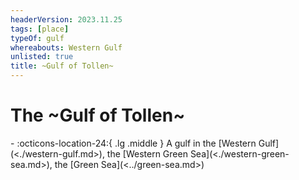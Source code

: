 ```yaml
---
headerVersion: 2023.11.25
tags: [place]
typeOf: gulf
whereabouts: Western Gulf
unlisted: true
title: ~Gulf of Tollen~
---
```

# The ~Gulf of Tollen~
<div class="grid cards ext-narrow-margin ext-one-column" markdown>
-    :octicons-location-24:{ .lg .middle } A gulf in the [Western Gulf](<./western-gulf.md>), the [Western Green Sea](<./western-green-sea.md>), the [Green Sea](<../green-sea.md>)  
</div>



